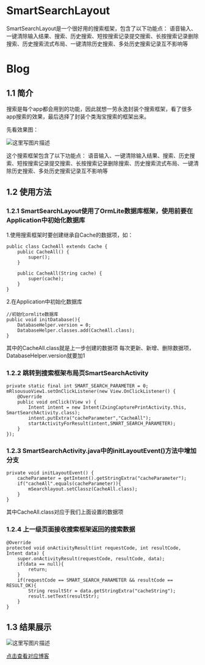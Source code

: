 # SmartSearchLayout
SmartSearchLayout是一个很好用的搜索框架，包含了以下功能点：  语音输入、一键清除输入结果、搜索、历史搜索、短按搜索记录提交搜索、长按搜索记录删除搜索、历史搜索流式布局、一键清除历史搜索、多处历史搜索记录互不影响等

# Blog

## 1.1 简介
搜索是每个app都会用到的功能，因此就想一劳永逸封装个搜索框架，看了很多app搜索的效果，最后选择了封装个类淘宝搜索的框架出来。

先看效果图：

![这里写图片描述](https://img-blog.csdn.net/20180727082305892?watermark/2/text/aHR0cHM6Ly9ibG9nLmNzZG4ubmV0L2Ftb3NjeHk=/font/5a6L5L2T/fontsize/400/fill/I0JBQkFCMA==/dissolve/70)

这个搜索框架包含了以下功能点：
语音输入、一键清除输入结果、搜索、历史搜索、短按搜索记录提交搜索、长按搜索记录删除搜索、历史搜索流式布局、一键清除历史搜索、多处历史搜索记录互不影响等

## 1.2 使用方法

### 1.2.1 SmartSearchLayout使用了OrmLite数据库框架，使用前要在Application中初始化数据库

1.使用搜索框架时要创建继承自Cache的数据项，如：
```
public class CacheAll extends Cache {
    public CacheAll() {
        super();
    }

    public CacheAll(String cache) {
        super(cache);
    }
}
```
2.在Application中初始化数据库
```
//初始化ormlite数据库
public void initDatabase(){
    DatabaseHelper.version = 0;
    DatabaseHelper.classes.add(CacheAll.class);
}
```
其中的CacheAll.class就是上一步创建的数据项
每次更新、新增、删除数据项，DatabaseHelper.version就要加1

### 1.2.2 跳转到搜索框架布局页SmartSearchActivity
```
private static final int SMART_SEARCH_PARAMETER = 0;
mRlsousuoView1.setOnClickListener(new View.OnClickListener() {
    @Override
    public void onClick(View v) {
        Intent intent = new Intent(ZxingCapturePrintActivity.this, SmartSearchActivity.class);
        intent.putExtra("cacheParameter","CacheAll");
        startActivityForResult(intent,SMART_SEARCH_PARAMETER);
    }
});
```

### 1.2.3 SmartSearchActivity.java中的initLayoutEvent()方法中增加分支
```
private void initLayoutEvent() {
	cacheParameter = getIntent().getStringExtra("cacheParameter");
	if("cacheAll".equals(cacheParameter)){
		mSearchlayout.setClassz(CacheAll.class);
	}
}
```
其中CacheAll.class对应于我们上面设置的数据项

### 1.2.4 上一级页面接收搜索框架返回的搜索数据
```
@Override
protected void onActivityResult(int requestCode, int resultCode, Intent data) {
    super.onActivityResult(requestCode, resultCode, data);
    if(data == null){
        return;
    }
    if(requestCode == SMART_SEARCH_PARAMETER && resultCode == RESULT_OK){
        String resultStr = data.getStringExtra("cacheString");
        result.setText(resultStr);
    }
}
```
## 1.3 结果展示
![这里写图片描述](https://img-blog.csdn.net/20180727092414930?watermark/2/text/aHR0cHM6Ly9ibG9nLmNzZG4ubmV0L2Ftb3NjeHk=/font/5a6L5L2T/fontsize/400/fill/I0JBQkFCMA==/dissolve/70)

[点击查看对应博客](https://blog.csdn.net/amoscxy/article/details/81218050)
